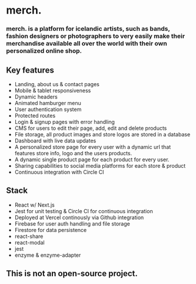 # merch.

### merch. is a platform for icelandic artists, such as bands, fashion designers or photographers to very easily make their merchandise available all over the world with their own personalized online shop.

## Key features

- Landing, about us & contact pages
- Mobile & tablet responsiveness
- Dynamic headers
- Animated hamburger menu
- User authentication system
- Protected routes
- Login & signup pages with error handling
- CMS for users to edit their page, add, edit and delete products
- File storage, all product images and store logos are stored in a database
- Dashboard with live data updates
- A personalized store page for every user with a dynamic url that features store info, logo and the users products.
- A dynamic single product page for each product for every user.
- Sharing capabilities to social media platforms for each store & product
- Continuous integration with Circle CI

## Stack

- React w/ Next.js
- Jest for unit testing & Circle CI for continuous integration
- Deployed at Vercel continously via Github integration
- Firebase for user auth handling and file storage
- Firestore for data persistence
- react-share
- react-modal
- jest
- enzyme & enzyme-adapter

## This is not an open-source project.
